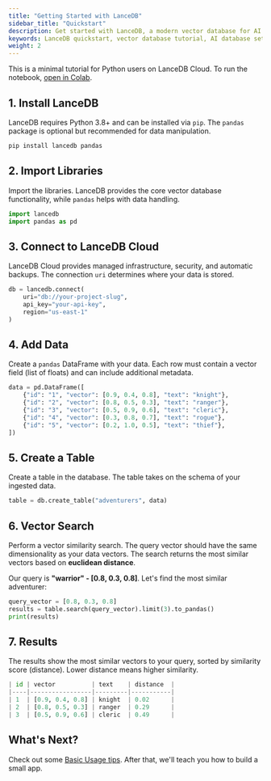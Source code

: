 ```yaml
---
title: "Getting Started with LanceDB"
sidebar_title: "Quickstart"
description: Get started with LanceDB, a modern vector database for AI applications. Learn how to install, connect, and perform basic operations with our Python SDK for Cloud.
keywords: LanceDB quickstart, vector database tutorial, AI database setup, semantic search database, vector similarity search
weight: 2
---
```


This is a minimal tutorial for Python users on LanceDB Cloud. To run the notebook, [open in Colab](https://colab.research.google.com/github/lancedb/vectordb-recipes/blob/main/examples/saas_examples/python_notebook/LanceDB_Cloud_quickstart.ipynb).

## 1. Install LanceDB

LanceDB requires Python 3.8+ and can be installed via `pip`. The `pandas` package is optional but recommended for data manipulation.

```python
pip install lancedb pandas
```

## 2. Import Libraries

Import the libraries. LanceDB provides the core vector database functionality, while `pandas` helps with data handling.

```python
import lancedb
import pandas as pd
```

## 3. Connect to LanceDB Cloud

LanceDB Cloud provides managed infrastructure, security, and automatic backups. The connection `uri` determines where your data is stored.

```python
db = lancedb.connect(
    uri="db://your-project-slug",
    api_key="your-api-key",
    region="us-east-1"
)
```

## 4. Add Data

Create a `pandas` DataFrame with your data. Each row must contain a vector field (list of floats) and can include additional metadata.

```python
data = pd.DataFrame([
    {"id": "1", "vector": [0.9, 0.4, 0.8], "text": "knight"},    
    {"id": "2", "vector": [0.8, 0.5, 0.3], "text": "ranger"},  
    {"id": "3", "vector": [0.5, 0.9, 0.6], "text": "cleric"},    
    {"id": "4", "vector": [0.3, 0.8, 0.7], "text": "rogue"},     
    {"id": "5", "vector": [0.2, 1.0, 0.5], "text": "thief"},     
])
```

## 5. Create a Table

Create a table in the database. The table takes on the schema of your ingested data.

```python
table = db.create_table("adventurers", data)
```

## 6. Vector Search

Perform a vector similarity search. The query vector should have the same dimensionality as your data vectors. The search returns the most similar vectors based on **euclidean distance**.

Our query is **"warrior" - [0.8, 0.3, 0.8]**. Let's find the most similar adventurer:

```python
query_vector = [0.8, 0.3, 0.8]  
results = table.search(query_vector).limit(3).to_pandas()
print(results)
```

## 7. Results

The results show the most similar vectors to your query, sorted by similarity score (distance). Lower distance means higher similarity.

```python
| id | vector          | text    | distance  |
|----|-----------------|---------|-----------|
| 1  | [0.9, 0.4, 0.8] | knight  | 0.02      |
| 2  | [0.8, 0.5, 0.3] | ranger  | 0.29      |
| 3  | [0.5, 0.9, 0.6] | cleric  | 0.49      |
```

## What's Next?

Check out some [Basic Usage tips](../quickstart/basic-usage). After that, we'll teach you how to build a small app.
